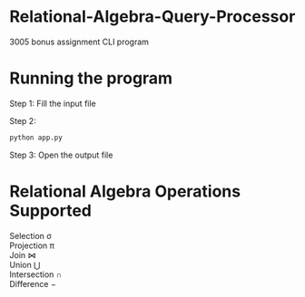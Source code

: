 # Relational-Algebra-Query-Processor
3005 bonus assignment
CLI program





# Running the program
Step 1:
    Fill the input file

Step 2:
```bash
python app.py
```

Step 3:
    Open the output file

# Relational Algebra Operations Supported
Selection σ<br>
Projection π<br>
Join ⋈<br>
Union ⋃<br>
Intersection ∩<br>
Difference −<br>